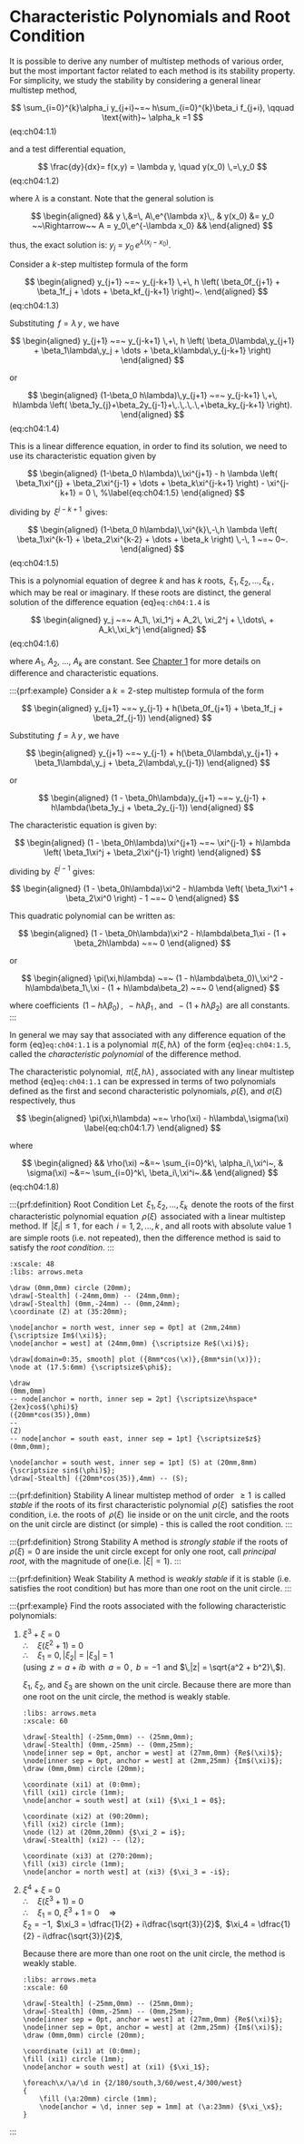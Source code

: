 # Characteristic Polynomials and Root Condition

It is possible to derive any number of multistep methods of various
order, but the most important factor related to each method is its
stability property. For simplicity, we study the stability by
considering a general linear multistep method,


$$
\sum_{i=0}^{k}\alpha_i y_{j+i}~=~ h\sum_{i=0}^{k}\beta_i f_{j+i}, \qquad
     \text{with}~ \alpha_k =1 
$$(eq:ch04:1.1) 

 and a test differential equation,


$$
\frac{dy}{dx}= f(x,y) = \lambda y, \quad
     y(x_0) \,=\,y_0
$$(eq:ch04:1.2)

where $\lambda$ is a constant. Note that the
general solution is 

$$
\begin{aligned}
    && y \,&=\, A\,e^{\lambda x}\,,
    & y(x_0) &= y_0 ~~\Rightarrow~~ A = y_0\,e^{-\lambda x_0} &&
\end{aligned}
$$

 thus, the exact solution is:
$\displaystyle{y_j ~=~ y_0\,e^{\lambda(x_j-x_0)}.}$

Consider a $k$-step multistep formula of the form 

$$
\begin{aligned}
    y_{j+1} ~=~ y_{j-k+1} \,+\, h \left(
        \beta_0f_{j+1} + \beta_1f_j + \dots + \beta_kf_{j-k+1}
    \right)~.
\end{aligned}
$$(eq:ch04:1.3)

Substituting $\,f=\lambda\,y\,$, we have


$$
\begin{aligned}
    y_{j+1} ~=~ y_{j-k+1} \,+\, h \left(
        \beta_0\lambda\,y_{j+1} + \beta_1\lambda\,y_j
        + \dots + \beta_k\lambda\,y_{j-k+1}
    \right)
\end{aligned}
$$

or 

$$
\begin{aligned}
    (1-\beta_0 h\lambda)\,y_{j+1} ~=~ y_{j-k+1} \,+\, h\lambda \left(
        \beta_1y_{j}+\beta_2y_{j-1}+\,.\,.\,.\,+\beta_ky_{j-k+1}
    \right).
\end{aligned}
$$(eq:ch04:1.4)

This is a linear difference equation, in order to find
its solution, we need to use its characteristic equation given by


$$
\begin{aligned}
    (1-\beta_0 h\lambda)\,\xi^{j+1} - h \lambda \left(
\beta_1\xi^{j} + \beta_2\xi^{j-1} + \dots + \beta_k\xi^{j-k+1}  
\right) - \xi^{j-k+1} = 0 \,
%\label{eq:ch04:1.5}
\end{aligned}
$$

 dividing by $\,\xi^{j-k+1}\,$ gives: 

$$
\begin{aligned}
(1-\beta_0 h\lambda)\,\xi^{k}\,-\,h \lambda \left(
\beta_1\xi^{k-1} + \beta_2\xi^{k-2} + \dots + \beta_k
\right) \,-\, 1 ~=~ 0~.
\end{aligned}
$$(eq:ch04:1.5)

This is a polynomial equation of degree $k$ and has $k$
roots, $\,\xi_1, \xi_2, \dots, \xi_k\,$, which may be real or imaginary.
If these roots are distinct, the general solution of the difference
equation {eq}`eq:ch04:1.4` is 

$$
\begin{aligned}
y_j ~=~ A_1\, \xi_1^j + A_2\, \xi_2^j + \,\dots\, + A_k\,\xi_k^j
\end{aligned}
$$(eq:ch04:1.6)

 where $A_1$, $A_2$, ..., $A_k$ are constant. See [Chapter 1](chap01:complexNumber)
for more details on difference and
characteristic equations.

:::{prf:example}
Consider a $k = 2$-step multistep formula of the form 

$$
\begin{aligned}
        y_{j+1} ~=~ y_{j-1} + h(\beta_0f_{j+1} + \beta_1f_j + \beta_2f_{j-1})    
\end{aligned}
$$

 Substituting $\,f = \lambda\,y\,$, we have


$$
\begin{aligned}
        y_{j+1} ~=~ y_{j-1} + h(\beta_0\lambda\,y_{j+1}
        + \beta_1\lambda\,y_j + \beta_2\lambda\,y_{j-1})    
\end{aligned}
$$

 or 

$$
\begin{aligned}
        (1 - \beta_0h\lambda)y_{j+1} ~=~ y_{j-1} + h\lambda(\beta_1y_j + \beta_2y_{j-1})    
\end{aligned}
$$

The characteristic equation is given by:

$$
\begin{aligned}
        (1 - \beta_0h\lambda)\xi^{j+1} ~=~ \xi^{j-1} + h\lambda \left(
            \beta_1\xi^j + \beta_2\xi^{j-1}
        \right)    
\end{aligned}
$$

 dividing by $\,\xi^{j-1}$ gives: 

$$
\begin{aligned}
        (1 - \beta_0h\lambda)\xi^2 - h\lambda \left(
            \beta_1\xi^1 + \beta_2\xi^0
        \right) - 1 ~=~ 0    
\end{aligned}
$$

 This quadratic polynomial can be written as:

$$
\begin{aligned}
        (1 - \beta_0h\lambda)\xi^2 - h\lambda\beta_1\xi - (1 + \beta_2h\lambda)
        ~=~ 0    
\end{aligned}
$$

 or 

$$
\begin{aligned}
        \pi(\xi,h\lambda) ~=~ (1 - h\lambda\beta_0)\,\xi^2
        - h\lambda\beta_1\,\xi - (1 + h\lambda\beta_2) ~=~ 0    
\end{aligned}
$$

 where coefficients $\,(1 - h\lambda\beta_0)\,$,
$\,-h\lambda\beta_1\,$, and $\,-(1 + h\lambda\beta_2)\,$ are all
constants.
:::

In general we may say that associated with any difference equation of
the form {eq}`eq:ch04:1.1` is a polynomial $\,\pi(\xi,h\lambda)\,$ of the
form {eq}`eq:ch04:1.5`, called the *characteristic polynomial* of the
difference method.

The characteristic polynomial, $\,\pi(\xi,h\lambda)\,$, associated with
any linear multistep method {eq}`eq:ch04:1.1` can be expressed in terms of two polynomials
defined as the first and second characteristic polynomials, $\rho(\xi)$,
and $\sigma(\xi)$ respectively, thus 

$$
\begin{aligned}
    \pi(\xi,h\lambda) ~=~ \rho(\xi) - h\lambda\,\sigma(\xi)
    \label{eq:ch04:1.7}
\end{aligned}
$$

 where 

$$
\begin{aligned}
    &&  \rho(\xi) ~&=~ \sum_{i=0}^k\, \alpha_i\,\xi^i~,
    & \sigma(\xi) ~&=~ \sum_{i=0}^k\, \beta_i\,\xi^i~.&&
\end{aligned}
$$(eq:ch04:1.8)



:::{prf:definition} Root Condition
Let $\,\xi_1,\xi_2,\dots,\xi_k\,$ denote the roots of the first
characteristic polynomial equation $\,\rho(\xi)\,$ associated with a
linear multistep method. If $\,|\xi_i|\leq1\,$, for each
$\,i=1,2,...,k\,$, and all roots with absolute value $1$ are simple
roots (i.e. not repeated), then the difference method is said to satisfy
the *root condition*.
:::

<!-- ```{figure} /images/fig-chap05-C4M39F1.svg
---
width: 400px
name: figure-chap05-rootCondition
---
Unit cicle in the complex plane $\mathbb{C}$.
``` -->

```{tikz}
:xscale: 48
:libs: arrows.meta

\draw (0mm,0mm) circle (20mm);
\draw[-Stealth] (-24mm,0mm) -- (24mm,0mm);
\draw[-Stealth] (0mm,-24mm) -- (0mm,24mm);
\coordinate (Z) at (35:20mm);

\node[anchor = north west, inner sep = 0pt] at (2mm,24mm)
{\scriptsize Im$(\xi)$};
\node[anchor = west] at (24mm,0mm) {\scriptsize Re$(\xi)$};

\draw[domain=0:35, smooth] plot ({8mm*cos(\x)},{8mm*sin(\x)});
\node at (17.5:6mm) {\scriptsize$\phi$};

\draw
(0mm,0mm)
-- node[anchor = north, inner sep = 2pt] {\scriptsize\hspace*{2ex}cos$(\phi)$}
({20mm*cos(35)},0mm)
--
(Z)
-- node[anchor = south east, inner sep = 1pt] {\scriptsize$z$}
(0mm,0mm);

\node[anchor = south west, inner sep = 1pt] (S) at (20mm,8mm) {\scriptsize sin$(\phi)$};
\draw[-Stealth] ({20mm*cos(35)},4mm) -- (S);
```

:::{prf:definition} Stability
A linear multistep method of order $\,\geq1\,$ is called *stable* if the
roots of its first characteristic polynomial $\,\rho(\xi)\,$ satisfies
the root condition, i.e. the roots of $\,\rho(\xi)\,$ lie inside or on
the unit circle, and the roots on the unit circle are distinct (or
simple) - this is called the root condition.
:::

:::{prf:definition} Strong Stability
A method is *strongly stable* if the roots of $\rho(\xi) = 0$ are inside
the unit circle except for only one root, call *principal root*, with
the magnitude of one(i.e. $|\xi| = 1$).
:::

:::{prf:definition} Weak Stability
A method is *weakly stable* if it is stable (i.e. satisfies the root
condition) but has more than one root on the unit circle.
:::

:::{prf:example}
Find the roots associated with the following characteristic polynomials:

1.  $\xi^3 + \xi ~=~ 0$\
    $\therefore\quad \xi(\xi^2 + 1) ~=~ 0$\
    $\therefore\quad \xi_1 ~=~ 0,\, |\xi_2| ~=~ |\xi_3| ~=~ 1$\
    (using $\,z = a + ib\,$ with $\,a = 0\,$, $\,b = -1\,$ and
    $\,|z| = \sqrt{a^2 + b^2}\,$).

    $\xi_1$, $\xi_2$, and $\xi_3$ are shown on the unit circle. Because
    there are more than one root on the unit circle, the method is
    weakly stable.

    <!-- ```{image}  /images/fig-chap05-C4M39F2.svg    
    :width: 300px
    :align: center
    ``` -->

    ```{tikz}
    :libs: arrows.meta
    :xscale: 60

    \draw[-Stealth] (-25mm,0mm) -- (25mm,0mm);
    \draw[-Stealth] (0mm,-25mm) -- (0mm,25mm);
    \node[inner sep = 0pt, anchor = west] at (27mm,0mm) {Re$(\xi)$};
    \node[inner sep = 0pt, anchor = west] at (2mm,25mm) {Im$(\xi)$};
    \draw (0mm,0mm) circle (20mm);

    \coordinate (xi1) at (0:0mm);
    \fill (xi1) circle (1mm);
    \node[anchor = south west] at (xi1) {$\xi_1 = 0$};

    \coordinate (xi2) at (90:20mm);
    \fill (xi2) circle (1mm);
    \node (l2) at (20mm,20mm) {$\xi_2 = i$};
    \draw[-Stealth] (xi2) -- (l2);

    \coordinate (xi3) at (270:20mm);
    \fill (xi3) circle (1mm);
    \node[anchor = north west] at (xi3) {$\xi_3 = -i$};
    ```    

2.  $\xi^4 + \xi ~=~ 0$\
    $\therefore\quad \xi(\xi^3 + 1) ~=~ 0$\
    $\therefore\quad \xi_1 ~=~ 0,\ \xi{^3} + 1 ~=~ 0 \quad \Rightarrow$\
    $\xi_2 = -1$,  $\xi_3 = \dfrac{1}{2} + i\dfrac{\sqrt{3}}{2}$, 
    $\xi_4 = \dfrac{1}{2} - i\dfrac{\sqrt{3}}{2}$,

    Because there are more than one root on the unit circle, the method
    is weakly stable.

    <!-- ```{image}  /images/fig-chap05-C4M39F3.svg    
    :width: 300px
    :align: center
    ``` -->

    ```{tikz}
    :libs: arrows.meta
    :xscale: 60

    \draw[-Stealth] (-25mm,0mm) -- (25mm,0mm);
    \draw[-Stealth] (0mm,-25mm) -- (0mm,25mm);
    \node[inner sep = 0pt, anchor = west] at (27mm,0mm) {Re$(\xi)$};
    \node[inner sep = 0pt, anchor = west] at (2mm,25mm) {Im$(\xi)$};
    \draw (0mm,0mm) circle (20mm);

    \coordinate (xi1) at (0:0mm);
    \fill (xi1) circle (1mm);
    \node[anchor = south west] at (xi1) {$\xi_1$};

    \foreach\x/\a/\d in {2/180/south,3/60/west,4/300/west}
    {
        \fill (\a:20mm) circle (1mm);
        \node[anchor = \d, inner sep = 1mm] at (\a:23mm) {$\xi_\x$};
    }
    ```   
:::

